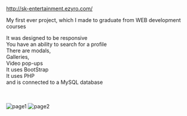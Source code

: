 http://sk-entertainment.ezyro.com/

My first ever project, which I made to graduate from WEB development courses

It was designed to be responsive <br>
You have an ability to search for a profile <br>
There are modals, <br>
Galleries, <br>
Video pop-ups <br>
It uses BootStrap <br>
It uses PHP <br>
and is connected to a MySQL database <br>
<br>
<br>

![page1](https://user-images.githubusercontent.com/74195040/110172166-06403080-7dfd-11eb-9006-62eba12051a0.png)
![page2](https://user-images.githubusercontent.com/74195040/110173049-608dc100-7dfe-11eb-88a9-84470df7df12.png)
